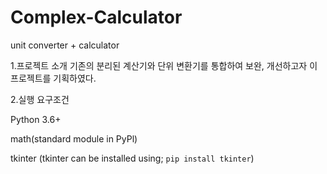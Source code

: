 # Complex-Calculator
unit converter + calculator

1.프로젝트 소개
기존의 분리된 계산기와 단위 변환기를 통합하여 보완, 개선하고자 이 프로젝트를 기획하였다.

2.실행 요구조건

Python 3.6+

math(standard module in PyPl)

tkinter (tkinter can be installed using; `pip install tkinter`)
